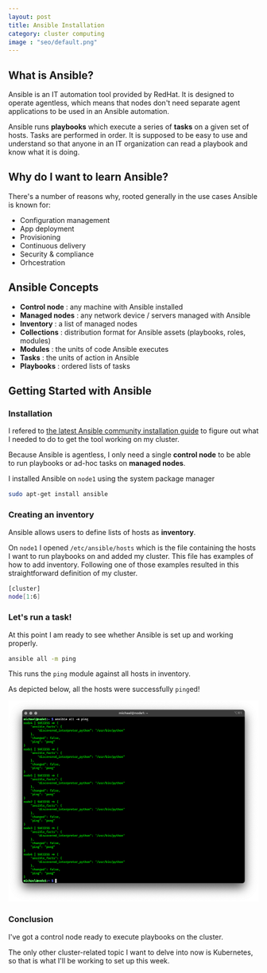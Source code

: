 ```yaml
---
layout: post
title: Ansible Installation
category: cluster computing
image : "seo/default.png"
---
```


## What is Ansible?

Ansible is an IT automation tool provided by RedHat. It is designed to operate agentless, which means that nodes don't need separate agent applications to be used in an Ansible automation.

Ansible runs **playbooks** which execute a series of **tasks** on a given set of hosts. Tasks are performed in order. It is supposed to be easy to use and understand so that anyone in an IT organization can read a playbook and know what it is doing.

## Why do I want to learn Ansible?

There's a number of reasons why, rooted generally in the use cases Ansible is known for:

- Configuration management
- App deployment
- Provisioning
- Continuous delivery
- Security & compliance
- Orhcestration

## Ansible Concepts

- **Control node** : any machine with Ansible installed
- **Managed nodes** : any network device / servers managed with Ansible
- **Inventory** : a list of managed nodes
- **Collections** : distribution format for Ansible assets (playbooks, roles, modules)
- **Modules** : the units of code Ansible executes
- **Tasks** : the units of action in Ansible
- **Playbooks** : ordered lists of tasks

## Getting Started with Ansible

### Installation

I refered to [the latest Ansible community installation guide](https://docs.ansible.com/ansible/latest/installation_guide/index.html) to figure out what I needed to do to get the tool working on my cluster.

Because Ansible is agentless, I only need a single **control node** to be able to run playbooks or ad-hoc tasks on **managed nodes**.

I installed Ansible on `node1` using the system package manager

```bash
sudo apt-get install ansible
```

### Creating an inventory

Ansible allows users to define lists of hosts as **inventory**.

On `node1` I opened `/etc/ansible/hosts` which is the file containing the hosts I want to run playbooks on and added my cluster. This file has examples of how to add inventory. Following one of those examples resulted in this straightforward definition of my cluster.

```bash
[cluster]
node[1:6]
```

### Let's run a task!

At this point I am ready to see whether Ansible is set up and working properly.

```bash
ansible all -m ping
```

This runs the `ping` module against all hosts in inventory.

As depicted below, all the hosts were successfully `ping`ed!

![screenshot of console showing Ansible output](/img/ansible-setup-success.png)

### Conclusion

I've got a control node ready to execute playbooks on the cluster.

The only other cluster-related topic I want to delve into now is Kubernetes, so that is what I'll be working to set up this week.
